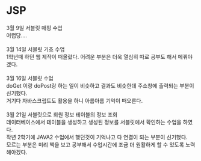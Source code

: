 # JSP
3월 9일 서블릿 매핑 수업<br>
어렵당....
<br><br>
3월 14일 서블릿 기초 수업<br>
1학년때 하던 웹 제작이 떠올랐다. 어려운 부분은 더욱 열심히 따로 공부도 해서 메꿔야겠다.
<br><br>
3월 16일 서블릿 수업 <br>
doGet 이랑 doPost랑 하는 일이 비슷하고 결과도 비슷한데 주소창에 출력되는 부분이 신기했다.<br>
거기다 자바스크립트도 활용을 하니 아름아름 기억이 떠오른다.
<br><br>
3월 21일 서블릿으로 회원 정보 테이블의 정보 조회 <br>
데이터베이스에서 테이블을 생성하고 생성된 정보를 서블릿에서 확인하는 수업을 하였다.<br>
작년 2학기에 JAVA2 수업에서 했던것이 기억나고 다 연결이 되는 부분이 신기했다.<br>
모르는 부분은 미리 책을 보고 공부해서 수업시간에 조금 더 원활하게 할 수 있도록 노력해야겠다.
<br><br>
